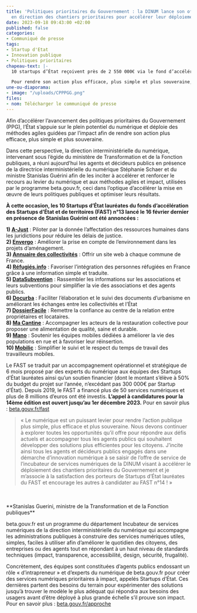 ```yaml
---
title: 'Politiques prioritaires du Gouvernement : la DINUM lance son offre de service
  en direction des chantiers prioritaires pour accélérer leur déploiement'
date: 2023-09-18 09:43:00 +02:00
published: false
categories:
- Communiqué de presse
tags:
- Startup d'Etat
- Innovation publique
- Politiques prioritaires
chapeau-text: |-
  10 startups d’État reçoivent près de 2 550 000€ via le fond d’accélération des startups d’état et de territoires de la direction interministérielle du numérique.

  Pour rendre son action plus efficace, plus simple et plus souveraine, l’État s’appuie sur la puissance offerte par le numérique : qu’il s’agisse par exemple de dématérialisation permettant de faciliter les démarches des usagers les plus à l’aise avec le numérique et libérer du temps aux agents publics pour mieux accompagner les citoyens les plus isolés du numérique ou encore d’expérimenter l’utilisation d’outils d’intelligence artificielle pour améliorer la qualité des réponses apportées aux usagers.
une-ou-diaporama:
- image: "/uploads/CPPPGG.png"
files:
- nom: Télécharger le communiqué de presse
---
```


Afin d’accélérer l’avancement des politiques prioritaires du Gouvernement (PPG), l’État s’appuie sur le plein potentiel du numérique et déploie des méthodes agiles guidées par l’impact afin de rendre son action plus efficace, plus simple et plus souveraine. 

Dans cette perspective, la direction interministérielle du numérique, intervenant sous l’égide du ministère de Transformation et de la Fonction publiques, a réuni aujourd’hui les agents et décideurs publics en présence de la directrice interministérielle du numérique Stéphanie Schaer et du ministre Stanislas Guérini afin de les inciter à accélérer et renforcer le recours au levier du numérique et aux méthodes agiles et impact, utilisées par le programme beta.gouv.fr, ceci dans l’optique d’accélérer la mise en œuvre de leurs politiques publiques et optimiser leurs résultats.

**À cette occasion, les 10 Startups d’État lauréates du fonds d’accélération des Startups d’État et de territoires (FAST) n°13 lancé le 16 février dernier en présence de Stanislas Guérini ont été annoncées :**

**1) [A-Just](https://beta.gouv.fr/startups/a-just.html)** : Piloter par la donnée l’affectation des ressources humaines dans les juridictions pour réduire les délais de justice. 
<br>
**2) [Envergo](https://beta.gouv.fr/startups/envergo.html)** : Améliorer la prise en compte de l’environnement dans les projets d’aménagement.
<br>
**3) [Annuaire des collectivités](https://collectivite.fr/)** : Offrir un site web à chaque commune de France.
<br>
**4) [Réfugiés.info](https://refugies.info/fr)** : Favoriser l’intégration des personnes réfugiées en France grâce à une information simple et traduite.
<br>
**5) [DataSubvention](https://datasubvention.beta.gouv.fr/auth/login?url=%2F)** : Rassembler les informations sur les associations et leurs subventions pour simplifier la vie des associations et des agents publics.
<br> 
**6) [Docurba](https://docurba.beta.gouv.fr/)** : Faciliter l’élaboration et le suivi des documents d’urbanisme en améliorant les échanges entre les collectivités et l’État
<br> 
**7) [DossierFacile](https://www.dossierfacile.fr/)** : Remettre la confiance au centre de la relation entre propriétaires et locataires.
<br>
**8) [Ma Cantine](https://ma-cantine.agriculture.gouv.fr/accueil/)** : Accompagner les acteurs de la restauration collective pour proposer une alimentation de qualité, saine et durable.
<br>
**9) [Mano](https://mano-app.fabrique.social.gouv.fr/)** : Soutenir les équipes mobiles dédiées à améliorer la vie des populations en rue et à favoriser leur réinsertion.
<br> 
**10) [Mobilic](https://mobilic.beta.gouv.fr/)** : Simplifier le suivi et le respect du temps de travail des travailleurs mobiles.

Le FAST se traduit par un accompagnement opérationnel et stratégique de 6 mois proposé par des experts du numérique aux équipes des Startups d’État lauréates ainsi qu’un soutien financier (dont le montant s’élève à 50% du budget du projet sur l’année, n’excédant pas 300 000€ par Startup d’État). Depuis 2019, le FAST a financé plus de 50 services numériques et plus de 8 millions d’euros ont été investis. **L’appel à candidatures pour la 14ème édition est ouvert jusqu’au 1er décembre 2023.** Pour en savoir plus : [beta.gouv.fr/fast](https://beta.gouv.fr/fast/)

> « Le numérique est un puissant levier pour rendre l’action publique plus simple, plus efficace et plus souveraine. Nous devons continuer à explorer toutes les opportunités qu’il offre pour répondre aux défis actuels et accompagner tous les agents publics qui souhaitent développer des solutions plus efficientes pour les citoyens. J’incite ainsi tous les agents et décideurs publics engagés dans une démarche d’innovation numérique à se saisir de l’offre de service de l’incubateur de services numériques de la DINUM visant à accélérer le déploiement des chantiers prioritaires du Gouvernement et je m’associe à la satisfaction des porteurs de Startups d’État lauréates du FAST et encourage les autres à candidater au FAST n°14 ! »
<br>
<br>**Stanislas Guerini, ministre de la Transformation et de la Fonction publiques**

beta.gouv.fr est un programme du département Incubateur de services numériques de la direction interministérielle du numérique qui accompagne les administrations publiques à construire des services numériques utiles, simples, faciles à utiliser afin d’améliorer le quotidien des citoyens, des entreprises ou des agents tout en répondant à un haut niveau de standards techniques (impact, transparence, accessibilité, design, sécurité, frugalité). 

Concrètement, des équipes sont constituées d’agents publics endossant un rôle « d’intrapreneur » et d’experts du numérique de beta.gouv.fr pour créer des services numériques prioritaires à impact, appelés Startups d’État. Ces dernières partent des besoins du terrain pour expérimenter des solutions jusqu’à trouver le modèle le plus adéquat qui répondra aux besoins des usagers avant d’être déployé à plus grande échelle s’il prouve son impact. Pour en savoir plus : [beta.gouv.fr/approche](https://beta.gouv.fr/approche)